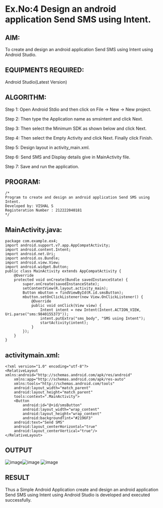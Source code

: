 
# Ex.No:4 Design an android application Send SMS using Intent.


## AIM:

To create and design an android application Send SMS using Intent using Android Studio.

## EQUIPMENTS REQUIRED:

Android Studio(Latest Version)

## ALGORITHM:

Step 1: Open Android Stdio and then click on File -> New -> New project.

Step 2: Then type the Application name as smsintent and click Next. 

Step 3: Then select the Minimum SDK as shown below and click Next.

Step 4: Then select the Empty Activity and click Next. Finally click Finish.

Step 5: Design layout in activity_main.xml.

Step 6: Send SMS and Display details give in MainActivity file.

Step 7: Save and run the application.

## PROGRAM:
```
/*
Program to create and design an android application Send SMS using Intent.
Developed by: VISHAL S
Registeration Number : 212222040181
*/
```

## MainActivity.java:
```
package com.example.ex4;
import android.support.v7.app.AppCompatActivity;
import android.content.Intent;
import android.net.Uri;
import android.os.Bundle;
import android.view.View;
import android.widget.Button;
public class MainActivity extends AppCompatActivity {
    @Override
    protected void onCreate(Bundle savedInstanceState) {
        super.onCreate(savedInstanceState);
        setContentView(R.layout.activity_main);
        Button mbutton = findViewById(R.id.smsButton);
        mbutton.setOnClickListener(new View.OnClickListener() {
            @Override
            public void onClick(View view) {
                Intent intent = new Intent(Intent.ACTION_VIEW, Uri.parse("sms:9840155373"));
                intent.putExtra("sms_body", "SMS using Intent");
                startActivity(intent);
            }
        });
    }
}
```
## activitymain.xml:
```
<?xml version="1.0" encoding="utf-8"?>
<RelativeLayout xmlns:android="http://schemas.android.com/apk/res/android"
    xmlns:app="http://schemas.android.com/apk/res-auto"
    xmlns:tools="http://schemas.android.com/tools"
    android:layout_width="match_parent"
    android:layout_height="match_parent"
    tools:context=".MainActivity">
    <Button
        android:id="@+id/smsButton"
        android:layout_width="wrap_content"
        android:layout_height="wrap_content"
        android:backgroundTint="#2196F3"
    android:text="Send SMS"
    android:layout_centerHorizontal="true"
    android:layout_centerVertical="true"/>
</RelativeLayout>
```

## OUTPUT

![image](https://github.com/user-attachments/assets/7067ad47-6925-467a-837c-9803f2aac80b)![image](https://github.com/user-attachments/assets/3821ea45-3fd6-47ff-8654-bb62f0c78518)
![image](https://github.com/user-attachments/assets/6c47dfa5-8429-4b1e-ba68-af702e4db505)

## RESULT
Thus a Simple Android Application create and design an android application Send SMS using Intent using Android Studio is developed and executed successfully.
